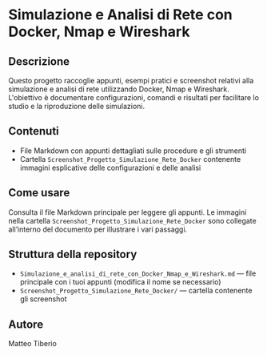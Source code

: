 # Simulazione e Analisi di Rete con Docker, Nmap e Wireshark

## Descrizione
Questo progetto raccoglie appunti, esempi pratici e screenshot relativi alla simulazione e analisi di rete utilizzando Docker, Nmap e Wireshark. L'obiettivo è documentare configurazioni, comandi e risultati per facilitare lo studio e la riproduzione delle simulazioni.

## Contenuti
- File Markdown con appunti dettagliati sulle procedure e gli strumenti
- Cartella `Screenshot_Progetto_Simulazione_Rete_Docker` contenente immagini esplicative delle configurazioni e delle analisi

## Come usare
Consulta il file Markdown principale per leggere gli appunti. Le immagini nella cartella `Screenshot_Progetto_Simulazione_Rete_Docker` sono collegate all’interno del documento per illustrare i vari passaggi.

## Struttura della repository
- `Simulazione_e_analisi_di_rete_con_Docker_Nmap_e_Wireshark.md` — file principale con i tuoi appunti (modifica il nome se necessario)
- `Screenshot_Progetto_Simulazione_Rete_Docker/` — cartella contenente gli screenshot

## Autore
Matteo Tiberio
